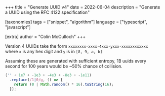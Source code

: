 +++
title = "Generate UUID v4"
date = 2022-06-04
description = "Generate a UUID using the RFC 4122 specification"

[taxonomies]
tags = ["snippet", "algorithm"]
language = ["typescript", "javascript"]

[extra]
author = "Colin McCulloch"
+++


Version 4 UUIDs take the form `xxxxxxxx-xxxx-4xxx-yxxx-xxxxxxxxxxxx` where `x` is any hex digit and `y` is in `[8, 9, a, b]`

Assuming these are generated with sufficient entropy, 1B uuids every second for 100 years would be ~50% chance of collision.

```typescript
('' + 1e7 + -1e3 + -4e3 + -8e3 + -1e11)
  .replace(/1|0/g, () => {
    return (0 | Math.random() * 16).toString(16);
  });
```
